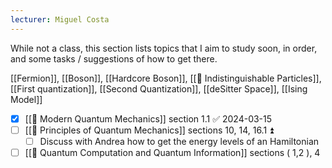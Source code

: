 ```yaml
---
lecturer: Miguel Costa
---
```

While not a class, this section lists topics that I aim to study soon, in order, and some tasks / suggestions of how to get there.

[[Fermion]], [[Boson]], [[Hardcore Boson]], [[📘 Indistinguishable Particles]], [[First quantization]], [[Second Quantization]], [[deSitter Space]], [[Ising Model]]

- [x] [[📖 Modern Quantum Mechanics]] section 1.1 ✅ 2024-03-15
- [ ] [[📖 Principles of Quantum Mechanics]] sections 10, 14, 16.1 ⏫ 
	- [ ] Discuss with Andrea how to get the energy levels of an Hamiltonian
- [ ] [[📖 Quantum Computation and Quantum Information]] sections ( 1,2 ), 4